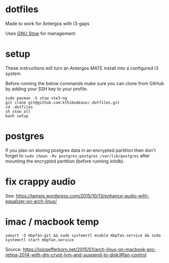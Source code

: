 # dotfiles

Made to work for Antergos with i3-gaps

Uses [GNU Stow](https://www.gnu.org/software/stow/) for management.

# setup

These instructions will turn an Antergos MATE install into a configured i3 system

Before running the below commands make sure you can clone from GitHub by adding your SSH key to your profile.

```
sudo pacman -S stow vte3-ng
git clone git@github.com:kthibodeaux/.dotfiles.git
cd .dotfiles
sh stow_all
bash setup
```

# postgres

If you plan on storing postgres data in an encrypted partition then don't forget to `sudo chown -Rv postgres:postgres /var/lib/postgres` after mounting the encrypted partition (before running initdb).

# fix crappy audio

See: https://lampjs.wordpress.com/2015/10/13/enhance-audio-with-equalizer-on-arch-linux/

# imac / macbook temp

`yaourt -S mbpfan-git && sudo systemctl enable mbpfan.service && sudo systemctl start mbpfan.service`

Source: https://loicpefferkorn.net/2015/01/arch-linux-on-macbook-pro-retina-2014-with-dm-crypt-lvm-and-suspend-to-disk/#fan-control
